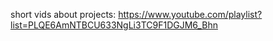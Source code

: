 short vids about projects: https://www.youtube.com/playlist?list=PLQE6AmNTBCU633NgLi3TC9F1DGJM6_Bhn

